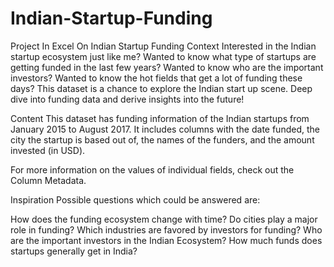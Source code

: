 # Indian-Startup-Funding
Project In Excel On Indian Startup Funding
Context
Interested in the Indian startup ecosystem just like me? Wanted to know what type of startups are getting funded in the last few years? Wanted to know who are the important investors? Wanted to know the hot fields that get a lot of funding these days?
This dataset is a chance to explore the Indian start up scene. Deep dive into funding data and derive insights into the future!

Content
This dataset has funding information of the Indian startups from January 2015 to August 2017. It includes columns with the date funded, the city the startup is based out of, the names of the funders, and the amount invested (in USD).

For more information on the values of individual fields, check out the Column Metadata.

Inspiration
Possible questions which could be answered are:

How does the funding ecosystem change with time?
Do cities play a major role in funding?
Which industries are favored by investors for funding?
Who are the important investors in the Indian Ecosystem?
How much funds does startups generally get in India?
